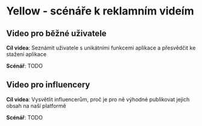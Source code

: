 # Yellow - scénáře k reklamním videím

## Video pro běžné uživatele

**Cíl videa**: Seznámit uživatele s unikátními funkcemi aplikace a přesvědčit ke stažení aplikace

**Scénář**: TODO

## Video pro influencery

**Cíl videa**: Vysvětlit influencerům, proč je pro ně výhodné publikovat jejich obsah na naší platformě

**Scénář**: TODO
